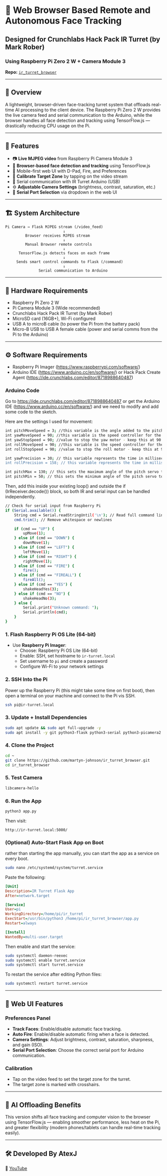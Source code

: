 # 🎯 Web Browser Based Remote and Autonomous Face Tracking
## Designed for Crunchlabs Hack Pack IR Turret (by Mark Rober) 
### Using Raspberry Pi Zero 2 W + Camera Module 3 
**Repo:** [`ir_turret_browser`](https://github.com/martyn-johnson/ir_turret_browser)

---

## 🧪 Overview

A lightweight, browser-driven face-tracking turret system that offloads real-time AI processing to the client device. The Raspberry Pi Zero 2 W provides the live camera feed and serial communication to the Arduino, while the browser handles all face detection and tracking using TensorFlow.js — drastically reducing CPU usage on the Pi.

---

## 🚀 Features

- 📷 **Live MJPEG video** from Raspberry Pi Camera Module 3
- 🧠 **Browser-based face detection and tracking** using TensorFlow.js
- 🎯 Mobile-first web UI with D-Pad, Fire, and Preferences
- 🔧 **Calibrate Target Zone** by tapping on the video stream
- 🔌 Serial communication with IR Turret Arduino (USB)
- ⚙️ **Adjustable Camera Settings** (brightness, contrast, saturation, etc.)
- 🔄 **Serial Port Selection** via dropdown in the web UI

---

## 🏗️ System Architecture

```
Pi Camera → Flask MJPEG stream (/video_feed)
                          ↓
         Browser receives MJPEG stream
                          ↓
         Manual Browser remote controls
                          ↓
      TensorFlow.js detects faces on each frame
                          ↓
     Sends smart control commands to Flask (/command)
                          ↓
               Serial communication to Arduino
```

---

## 🧰 Hardware Requirements

- Raspberry Pi Zero 2 W
- Pi Camera Module 3 (Wide recommended)
- Crunchlabs Hack Pack IR Turret (by Mark Rober)
- MicroSD card (16GB+), Wi-Fi configured
- USB A to microB cable (to power the Pi from the battery pack)
- Micro-B USB to USB A female cable (power and serial comms from the Pi to the Arduino)

---

## ⚙️ Software Requirements

- Raspberry Pi Imager (https://www.raspberrypi.com/software/)
- Arduino IDE (https://www.arduino.cc/en/software/) or Hack Pack Create Agent (https://ide.crunchlabs.com/editor/8718988640487)

### Arduino Code

Go to https://ide.crunchlabs.com/editor/8718988640487 or get the Arduino IDE (https://www.arduino.cc/en/software/) and we need to modify and add some code to the sketch.

Here are the settings I used for movement:

```bash
int pitchMoveSpeed = 3; //this variable is the angle added to the pitch servo to control how quickly the PITCH servo moves - try values between 3 and 10
int yawMoveSpeed = 90; //this variable is the speed controller for the continuous movement of the YAW servo motor. It is added or subtracted from the yawStopSpeed, so 0 would mean full speed rotation in one direction, and 180 means full rotation in the other. Try values between 10 and 90;
int yawStopSpeed = 90; //value to stop the yaw motor - keep this at 90
int rollMoveSpeed = 90; //this variable is the speed controller for the continuous movement of the ROLL servo motor. It is added or subtracted from the rollStopSpeed, so 0 would mean full speed rotation in one direction, and 180 means full rotation in the other. Keep this at 90 for best performance / highest torque from the roll motor when firing.
int rollStopSpeed = 90; //value to stop the roll motor - keep this at 90

int yawPrecision = 30; // this variable represents the time in milliseconds that the YAW motor will remain at it's set movement speed. Try values between 50 and 500 to start (500 milliseconds = 1/2 second)
int rollPrecision = 158; // this variable represents the time in milliseconds that the ROLL motor with remain at it's set movement speed. If this ROLL motor is spinning more or less than 1/6th of a rotation when firing a single dart (one call of the fire(); command) you can try adjusting this value down or up slightly, but it should remain around the stock value (160ish) for best results.

int pitchMax = 130; // this sets the maximum angle of the pitch servo to prevent it from crashing, it should remain below 180, and be greater than the pitchMin
int pitchMin = 50; // this sets the minimum angle of the pitch servo to prevent it from crashing, it should remain above 0, and be less than the pitchMax
```

Then, add this inside your existing loop() and outside the if (IrReceiver.decode()) block, so both IR and serial input can be handled independently.

```bash
// Check for serial input from Raspberry Pi
if (Serial.available()) {
    String cmd = Serial.readStringUntil('\n'); // Read full command line
    cmd.trim(); // Remove whitespace or newlines

    if (cmd == "UP") {
        upMove(1);
    } else if (cmd == "DOWN") {
        downMove(1);
    } else if (cmd == "LEFT") {
        leftMove(1);
    } else if (cmd == "RIGHT") {
        rightMove(1);
    } else if (cmd == "FIRE") {
        fire();
    } else if (cmd == "FIREALL") {
        fireAll();
    } else if (cmd == "YES") {
        shakeHeadYes(3);
    } else if (cmd == "NO") {
        shakeHeadNo(3);
    } else {
        Serial.print("Unknown command: ");
        Serial.println(cmd);
    }
}
```

### 1. Flash Raspberry Pi OS Lite (64-bit)
- Use **Raspberry Pi Imager**:
  - Choose: Raspberry Pi OS Lite (64-bit)
  - Enable: SSH, set hostname to `ir-turret.local`
  - Set username to `pi` and create a password
  - Configure Wi-Fi to your network settings


### 2. SSH Into the Pi
Power up the Raspberry Pi (this might take some time on first boot), then open a terminal on your machine and connect to the Pi vis SSH.

```bash
ssh pi@ir-turret.local
```

### 3. Update + Install Dependencies

```bash
sudo apt update && sudo apt full-upgrade -y
sudo apt install -y git python3-flask python3-serial python3-picamera2 serial-tools
```

### 4. Clone the Project

```bash
cd ~
git clone https://github.com/martyn-johnson/ir_turret_browser.git
cd ir_turret_browser
```

### 5. Test Camera

```bash
libcamera-hello
```

### 6. Run the App

```bash
python3 app.py
```

Then visit:

```
http://ir-turret.local:5000/
```


### (Optional) Auto-Start Flask App on Boot

rather than starting the app manually, you can start the app as a service on every boot.

```bash
sudo nano /etc/systemd/system/turret.service
```

Paste the following:

```ini
[Unit]
Description=IR Turret Flask App
After=network.target

[Service]
User=pi
WorkingDirectory=/home/pi/ir_turret
ExecStart=/usr/bin/python3 /home/pi/ir_turret_browser/app.py
Restart=always

[Install]
WantedBy=multi-user.target
```

Then enable and start the service:

```bash
sudo systemctl daemon-reexec
sudo systemctl enable turret.service
sudo systemctl start turret.service
```

To restart the service after editing Python files:

```bash
sudo systemctl restart turret.service
```

---

## 🔧 Web UI Features

### Preferences Panel
- **Track Faces**: Enable/disable automatic face tracking.
- **Auto Fire**: Enable/disable automatic firing when a face is detected.
- **Camera Settings**: Adjust brightness, contrast, saturation, sharpness, and gain (ISO).
- **Serial Port Selection**: Choose the correct serial port for Arduino communication.

### Calibration
- Tap on the video feed to set the target zone for the turret.
- The target zone is marked with crosshairs.

---

## 🧠 AI Offloading Benefits

This version shifts all face tracking and computer vision to the browser using TensorFlow.js — enabling smoother performance, less heat on the Pi, and greater flexibility (modern phones/tablets can handle real-time tracking easily).

---

## 🛠️ Developed By AtexJ
 
🎥 [YouTube](https://www.youtube.com/@atexj)
